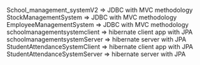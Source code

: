 School_management_systemV2 => JDBC with MVC methodology
StockManagementSystem => JDBC with MVC methodology
EmployeeManagementSystem => JDBC with MVC methodology
schoolmanagementsystemclient => hibernate client app with JPA
schoolmanagementsystemServer => hibernate server with JPA
StudentAttendanceSystemClient => hibernate client app with JPA
StudentAttendanceSystemServer => hibernate server with JPA
